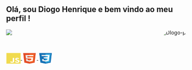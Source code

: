 ## Olá, sou Diogo Henrique e bem vindo ao meu perfil !
<div align="left">
  <a href="https://github.com/DiogoHSSantos">
  <img height="150em" src="https://github-readme-stats.vercel.app/api/top-langs/?username=DiogoHSSantos&layout=compact&langs_count=7&theme=dracula"/>
  <img align="right" alt="DIogo-pic" height="190" style="border-radius:50px;" src="https://64.media.tumblr.com/7c5200e6f4138b353fb329044d9344d0/ff28a29d4eb47300-96/s1280x1920/48c5ffa4841c301fcafa0b16d6e9e21614ab5e73.jpg">
</div>

##

<div style="display: inline_block"><br>
  <img align="center" alt="Digo-Js" height="30" width="40" src="https://raw.githubusercontent.com/devicons/devicon/master/icons/javascript/javascript-plain.svg">
  <img align="center" alt="Digo-HTML" height="30" width="40" src="https://raw.githubusercontent.com/devicons/devicon/master/icons/html5/html5-original.svg">
  <img align="center" alt="Digo-CSS" height="30" width="40" src="https://raw.githubusercontent.com/devicons/devicon/master/icons/css3/css3-original.svg">
  
</div>
  
  ##
 
